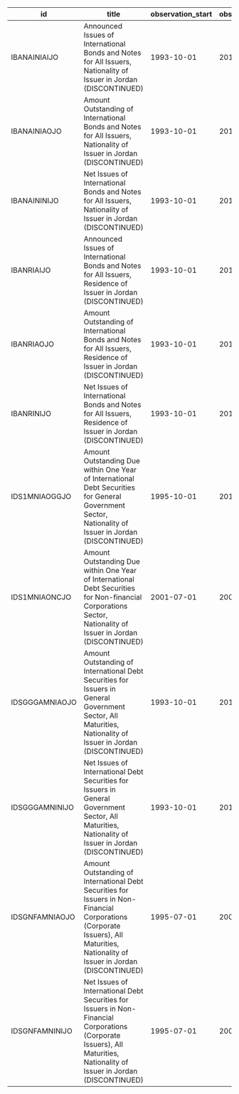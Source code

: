 | id             | title                                                                                                                                                                             | observation_start   | observation_end   |
|----------------|-----------------------------------------------------------------------------------------------------------------------------------------------------------------------------------|---------------------|-------------------|
| IBANAINIAIJO   | Announced Issues of International Bonds and Notes for All Issuers, Nationality of Issuer in Jordan (DISCONTINUED)                                                                 | 1993-10-01          | 2015-04-01        |
| IBANAINIAOJO   | Amount Outstanding of International Bonds and Notes for All Issuers, Nationality of Issuer in Jordan (DISCONTINUED)                                                               | 1993-10-01          | 2015-04-01        |
| IBANAININIJO   | Net Issues of International Bonds and Notes for All Issuers, Nationality of Issuer in Jordan (DISCONTINUED)                                                                       | 1993-10-01          | 2015-04-01        |
| IBANRIAIJO     | Announced Issues of International Bonds and Notes for All Issuers, Residence of Issuer in Jordan (DISCONTINUED)                                                                   | 1993-10-01          | 2015-04-01        |
| IBANRIAOJO     | Amount Outstanding of International Bonds and Notes for All Issuers, Residence of Issuer in Jordan (DISCONTINUED)                                                                 | 1993-10-01          | 2015-04-01        |
| IBANRINIJO     | Net Issues of International Bonds and Notes for All Issuers, Residence of Issuer in Jordan (DISCONTINUED)                                                                         | 1993-10-01          | 2015-04-01        |
| IDS1MNIAOGGJO  | Amount Outstanding Due within One Year of International Debt Securities for General Government Sector, Nationality of Issuer in Jordan (DISCONTINUED)                             | 1995-10-01          | 2015-04-01        |
| IDS1MNIAONCJO  | Amount Outstanding Due within One Year of International Debt Securities for Non-financial Corporations Sector, Nationality of Issuer in Jordan (DISCONTINUED)                     | 2001-07-01          | 2005-04-01        |
| IDSGGGAMNIAOJO | Amount Outstanding of International Debt Securities for Issuers in General Government Sector, All Maturities, Nationality of Issuer in Jordan (DISCONTINUED)                      | 1993-10-01          | 2015-04-01        |
| IDSGGGAMNINIJO | Net Issues of International Debt Securities for Issuers in General Government Sector, All Maturities, Nationality of Issuer in Jordan (DISCONTINUED)                              | 1993-10-01          | 2015-04-01        |
| IDSGNFAMNIAOJO | Amount Outstanding of International Debt Securities for Issuers in Non-Financial Corporations (Corporate Issuers), All Maturities, Nationality of Issuer in Jordan (DISCONTINUED) | 1995-07-01          | 2005-04-01        |
| IDSGNFAMNINIJO | Net Issues of International Debt Securities for Issuers in Non-Financial Corporations (Corporate Issuers), All Maturities, Nationality of Issuer in Jordan (DISCONTINUED)         | 1995-07-01          | 2005-07-01        |